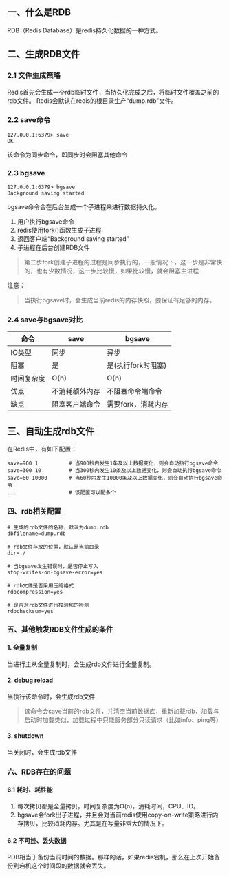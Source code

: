 ## 一、什么是RDB

RDB（Redis Database）是redis持久化数据的一种方式。

## 二、生成RDB文件

### 2.1 文件生成策略

Redis首先会生成一个rdb临时文件，当持久化完成之后，将临时文件覆盖之前的rdb文件。
Redis会默认在redis的根目录生产“dump.rdb”文件。

### 2.2 save命令

    
    127.0.0.1:6379> save
    OK
    
该命令为同步命令，即同步时会阻塞其他命令    

### 2.3 bgsave

    127.0.0.1:6379> bgsave
    Background saving started
    
bgsave命令会在后台生成一个子进程来进行数据持久化。

1. 用户执行bgsave命令
2. redis使用fork()函数生成子进程
3. 返回客户端“Background saving started”
4. 子进程在后台创建RDB文件

> 第二步fork创建子进程的过程是同步执行的，一般情况下，这一步是非常快的，也有少数情况，这一步比较慢，如果比较慢，就会阻塞主进程

注意：
> 当执行bgsave时，会生成当前redis的内存快照，要保证有足够的内存。

### 2.4 save与bgsave对比

|命令|save |bgsave |
|--|--|--|
|IO类型|同步|异步|
|阻塞|是|是(执行fork时阻塞)|
|时间复杂度|O(n)|O(n)|
|优点|不消耗额外内存|不阻塞命令端命令|
|缺点|阻塞客户端命令|需要fork，消耗内存|



## 三、自动生成rdb文件

在Redis中，有如下配置：

    save=900 1          # 当900秒内发生1条及以上数据变化，则会自动执行bgsave命令
    save=300 10         # 当300秒内发生10条及以上数据变化，则会自动执行bgsave命令
    save=60 10000       # 当60秒内发生10000条及以上数据变化，则会自动执行bgsave命令
    ...                 # 该配置可以配多个


### 四、rdb相关配置

    # 生成的rdb文件的名称，默认为dump.rdb
    dbfilename=dump.rdb
    
    # rdb文件存放的位置，默认是当前目录
    dir=./
    
    # 当bgsave发生错误时，是否停止写入
    stop-writes-on-bgsave-error=yes
    
    # rdb文件是否采用压缩格式
    rdbcompression=yes
    
    # 是否对rdb文件进行校验和的检测
    rdbchecksum=yes
    
    
### 五、其他触发RDB文件生成的条件

#### 1. 全量复制

当进行主从全量复制时，会生成rdb文件进行全量复制。

#### 2. debug reload

当执行该命令时，会生成rdb文件

>该命令会save当前的rdb文件，并清空当前数据库，重新加载rdb，加载与启动时加载类似，加载过程中只能服务部分只读请求（比如info、ping等）

#### 3. shutdown

当关闭时，会生成rdb文件


### 六、RDB存在的问题

#### 6.1 耗时、耗性能

1. 每次拷贝都是全量拷贝，时间复杂度为O(n)，消耗时间，CPU、IO。
2. bgsave会fork出子进程，并且会对当前redis使用copy-on-write策略进行内存拷贝，比较消耗内存。尤其是在写量非常大的情况下。

#### 6.2 不可控、丢失数据

RDB相当于备份当前时间的数据。那样的话，如果redis宕机，那么在上次开始备份到宕机这个时间段的数据就会丢失。









